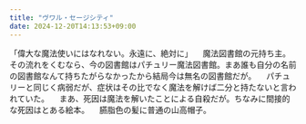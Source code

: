```yaml
---
title: "ヴワル・セージシティ"
date: 2024-12-20T14:13:53+09:00
---
```

「偉大な魔法使いにはなれない。永遠に、絶対に」
　魔法図書館の元持ち主。その流れをくむなら、今の図書館はパチュリー魔法図書館。まあ誰も自分の名前の図書館なんて持ちたがらなかったから結局今は無名の図書館だが。
　パチュリーと同じく病弱だが、症状はその比でなく魔法を解けば二分と持たないと言われていた。
　まあ、死因は魔法を解いたことによる自殺だが。ちなみに間接的な死因はとある絵本。
　臙脂色の髪に普通の山高帽子。

